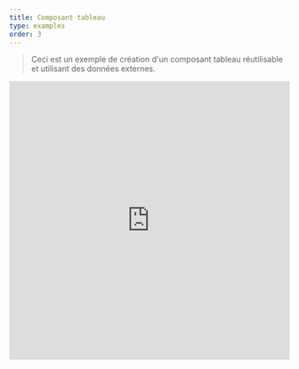 ```yaml
---
title: Composant tableau
type: examples
order: 3
---
```


> Ceci est un exemple de création d'un composant tableau réutilisable et utilisant des données externes.

<iframe width="100%" height="500" src="https://jsfiddle.net/Tertia/vbyon64p/6/embedded/result,html,js,css" allowfullscreen="allowfullscreen" frameborder="0"></iframe>
